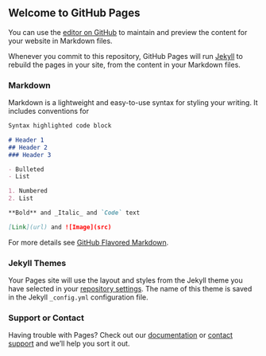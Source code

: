 ## Welcome to GitHub Pages

You can use the [editor on GitHub](https://github.com/Shivaansh1/https-studio.code.org-projects-gamelab-IHoK_ZTsJ7P-kcT6hDRck-F6HN3bGyaYXnPYnzVkISc/edit/gh-pages/index.md) to maintain and preview the content for your website in Markdown files.

Whenever you commit to this repository, GitHub Pages will run [Jekyll](https://jekyllrb.com/) to rebuild the pages in your site, from the content in your Markdown files.

### Markdown

Markdown is a lightweight and easy-to-use syntax for styling your writing. It includes conventions for

```markdown
Syntax highlighted code block

# Header 1
## Header 2
### Header 3

- Bulleted
- List

1. Numbered
2. List

**Bold** and _Italic_ and `Code` text

[Link](url) and ![Image](src)
```

For more details see [GitHub Flavored Markdown](https://guides.github.com/features/mastering-markdown/).

### Jekyll Themes

Your Pages site will use the layout and styles from the Jekyll theme you have selected in your [repository settings](https://github.com/Shivaansh1/https-studio.code.org-projects-gamelab-IHoK_ZTsJ7P-kcT6hDRck-F6HN3bGyaYXnPYnzVkISc/settings). The name of this theme is saved in the Jekyll `_config.yml` configuration file.

### Support or Contact

Having trouble with Pages? Check out our [documentation](https://docs.github.com/categories/github-pages-basics/) or [contact support](https://github.com/contact) and we’ll help you sort it out.
